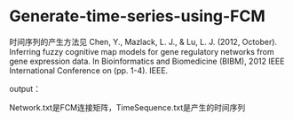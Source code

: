 # Generate-time-series-using-FCM

时间序列的产生方法见
Chen, Y., Mazlack, L. J., & Lu, L. J. (2012, October). Inferring fuzzy cognitive map models for gene regulatory networks from gene expression data. In Bioinformatics and Biomedicine (BIBM), 2012 IEEE International Conference on (pp. 1-4). IEEE.

output：

Network.txt是FCM连接矩阵，TimeSequence.txt是产生的时间序列


